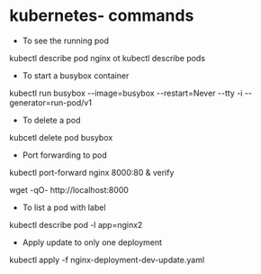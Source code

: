 # kubernetes- commands

- To see the running pod

kubectl describe pod nginx ot kubectl describe pods

- To start a busybox container

kubectl run busybox --image=busybox --restart=Never --tty -i --generator=run-pod/v1

- To delete a pod

kubcetl delete pod busybox

- Port forwarding to pod

kubectl port-forward nginx 8000:80 &
verify

wget -qO- http://localhost:8000

- To list a pod with label

kubectl describe pod -l app=nginx2

- Apply update to only one deployment

kubectl apply -f nginx-deployment-dev-update.yaml 


